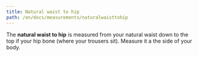 ```yaml
---
title: Natural waist to hip
path: /en/docs/measurements/naturalwaisttohip
---
```


The **natural waist to hip** is measured from your natural waist down to the top if your hip bone (where your trousers sit). Measure it a the side of your body.